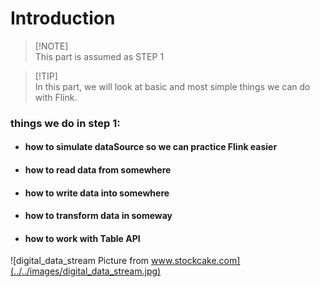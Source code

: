 # Introduction

>[!NOTE]\
> This part is assumed as STEP 1

>[!TIP]\
> In this part, we will look at basic and most simple things we can do with Flink.

### things we do in step 1:
- #### how to simulate dataSource so we can practice Flink easier
- #### how to read data from somewhere
- #### how to write data into somewhere
- #### how to transform data in someway
- #### how to work with Table API


![digital_data_stream Picture from www.stockcake.com](../../images/digital_data_stream.jpg)

